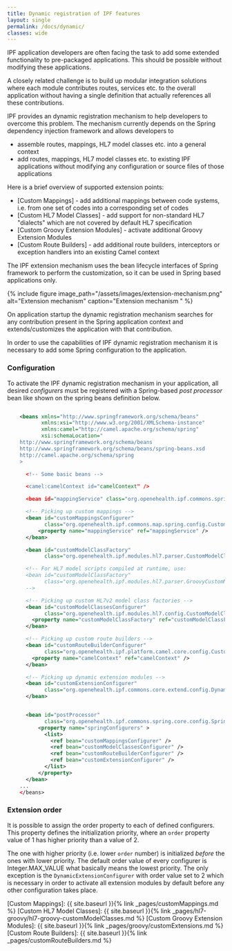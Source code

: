 ```yaml
---
title: Dynamic registration of IPF features
layout: single
permalink: /docs/dynamic/
classes: wide  
---
```



IPF application developers are often facing the task to add some extended functionality to pre-packaged applications.
This should be possible without modifying these applications.

A closely related challenge is to build up modular integration solutions where each module contributes routes,
services etc. to the overall application without having a single definition that actually references all these contributions.

IPF provides an dynamic registration mechanism to help developers to overcome this problem.
The mechanism currently depends on the Spring dependency injection framework and allows developers to

 * assemble routes, mappings, HL7 model classes etc. into a general context
 * add routes, mappings, HL7 model classes etc. to existing IPF applications without modifying any configuration or source files of those applications

Here is a brief overview of supported extension points:

* [Custom Mappings] - add additional mappings between code systems, i.e. from one set of codes into a corresponding set of codes
* [Custom HL7 Model Classes] - add support for non-standard HL7 "dialects" which are not covered by default HL7 specification
* [Custom Groovy Extension Modules] - activate additional Groovy Extension Modules
* [Custom Route Builders] - add additional route builders, interceptors or exception handlers into an existing Camel context

The IPF extension mechanism uses the bean lifecycle interfaces of Spring framework to perform the customization, 
so it can be used in Spring based applications only.

{% include figure image_path="/assets/images/extension-mechanism.png" alt="Extension mechanism" caption="Extension mechanism " %}

On application startup the dynamic registration mechanism searches for any contribution present in the Spring application
context and extends/customizes the application with that contribution.

In order to use the capabilities of IPF dynamic registration mechanism it is necessary to add some Spring configuration
to the application.


### Configuration

To activate the IPF dynamic registration mechanism in your application, all desired *configurers* must be
registered with a Spring-based *post processor* bean like shown on the spring beans definition below.


```xml

    <beans xmlns="http://www.springframework.org/schema/beans"
           xmlns:xsi="http://www.w3.org/2001/XMLSchema-instance"
           xmlns:camel="http://camel.apache.org/schema/spring"
           xsi:schemaLocation="
    http://www.springframework.org/schema/beans
    http://www.springframework.org/schema/beans/spring-beans.xsd
    http://camel.apache.org/schema/spring
    >

      <!-- Some basic beans -->

      <camel:camelContext id="camelContext" />

      <bean id="mappingService" class="org.openehealth.ipf.commons.spring.map.SpringBidiMappingService"/>

      <!-- Picking up custom mappings -->
      <bean id="customMappingsConfigurer"
            class="org.openehealth.ipf.commons.map.spring.config.CustomMappingsConfigurer">
          <property name="mappingService" ref="mappingService" />
      </bean>

      <bean id="customModelClassFactory"
            class="org.openehealth.ipf.modules.hl7.parser.CustomModelClassFactory" />

      <!-- For HL7 model scripts compiled at runtime, use:
      <bean id="customModelClassFactory"
            class="org.openehealth.ipf.modules.hl7.parser.GroovyCustomModelClassFactory" />
      -->

      <!-- Picking up custom HL7v2 model class factories -->
      <bean id="customModelClassesConfigurer"
            class="org.openehealth.ipf.modules.hl7.config.CustomModelClassFactoryConfigurer">
        <property name="customModelClassFactory" ref="customModelClassFactory" />
      </bean>

      <!-- Picking up custom route builders -->
      <bean id="customRouteBuilderConfigurer"
            class="org.openehealth.ipf.platform.camel.core.config.CustomRouteBuilderConfigurer">
        <property name="camelContext" ref="camelContext" />
      </bean>

      <!-- Picking up dynamic extension modules -->
      <bean id="customExtensionConfigurer"
            class="org.openehealth.ipf.commons.core.extend.config.DynamicExtensionConfigurer">
      </bean>


      <bean id="postProcessor"
            class="org.openehealth.ipf.commons.spring.core.config.SpringConfigurationPostProcessor">
          <property name="springConfigurers" >
            <list>
              <ref bean="customMappingsConfigurer" />
              <ref bean="customModelClassesConfigurer" />
              <ref bean="customRouteBuilderConfigurer" />
              <ref bean="customExtensionConfigurer" />
            </list>
          </property>
      </bean>
    ...
    </beans>

```

### Extension order

It is possible to assign the order property to each of defined configurers. This property defines the initialization
priority, where an `order` property value of 1 has higher priority than a value of 2.

The one with higher priority (i.e. lower `order` number) is initialized *before* the ones with lower priority.
The default order value of every configurer is Integer.MAX_VALUE what basically means the lowest priority.
The only exception is the `DynamicExtensionConfigurer` with order value set to 2 which is necessary in order to activate
all extension modules by default before any other configuration takes place.



[Custom Mappings]: {{ site.baseurl }}{% link _pages/customMappings.md %}
[Custom HL7 Model Classes]: {{ site.baseurl }}{% link _pages/hl7-groovy/hl7-groovy-customModelClasses.md %}
[Custom Groovy Extension Modules]: {{ site.baseurl }}{% link _pages/groovy/customExtensions.md %}
[Custom Route Builders]: {{ site.baseurl }}{% link _pages/customRouteBuilders.md %}
